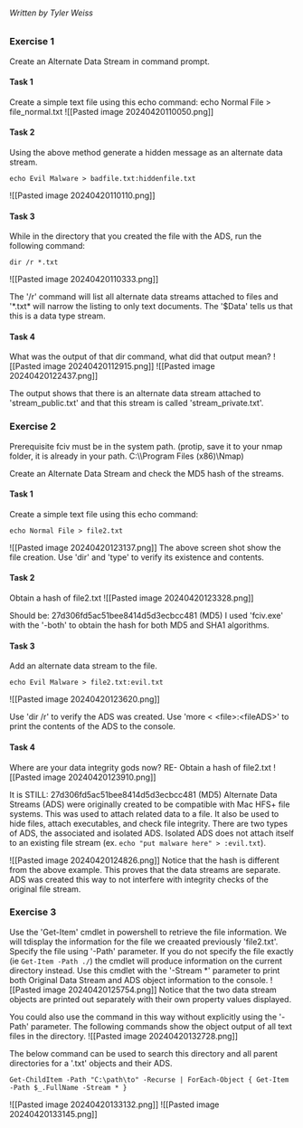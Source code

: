 ###### Written by Tyler Weiss
### Exercise 1
Create an Alternate Data Stream in command prompt.
#### Task 1
Create a simple text file using this echo command: echo Normal File > file_normal.txt
![[Pasted image 20240420110050.png]]

#### Task 2
Using the above method generate a hidden message as an alternate data stream. 
```
echo Evil Malware > badfile.txt:hiddenfile.txt
```

![[Pasted image 20240420110110.png]]

#### Task 3
While in the directory that you created the file with the ADS, run the following command: 
```
dir /r *.txt
```
![[Pasted image 20240420110333.png]]

The '/r' command will list all alternate data streams attached to files and '\*.txt* will narrow the listing to only text documents. The '$Data' tells us that this is a data type stream.
#### Task 4
What was the output of that dir command, what did that output mean?
![[Pasted image 20240420112915.png]]
![[Pasted image 20240420122437.png]]

The output shows that there is an alternate data stream attached to 'stream_public.txt' and that this stream is called 'stream_private.txt'. 
### Exercise 2
Prerequisite fciv must be in the system path. (protip, save it to your nmap folder, it is already in your path. C:\\\Program Files (x86)\\Nmap)

Create an Alternate Data Stream and check the MD5 hash of the streams.
#### Task 1
Create a simple text file using this echo command: 
```
echo Normal File > file2.txt
```
![[Pasted image 20240420123137.png]]
The above screen shot show the file creation. Use 'dir' and 'type' to verify its existence and contents.
#### Task 2
Obtain a hash of file2.txt
![[Pasted image 20240420123328.png]]

Should be: 27d306fd5ac51bee8414d5d3ecbcc481 (MD5)
I used 'fciv.exe' with the '-both' to obtain the hash for both MD5 and SHA1 algorithms.
#### Task 3
Add an alternate data stream to the file. 
```
echo Evil Malware > file2.txt:evil.txt
```
![[Pasted image 20240420123620.png]]

Use 'dir /r' to verify the ADS was created. Use 'more < \<file\>:\<fileADS\>' to print the contents of the ADS to the console.
#### Task 4
Where are your data integrity gods now? 
RE- Obtain a hash of file2.txt 
![[Pasted image 20240420123910.png]]

It is STILL: 27d306fd5ac51bee8414d5d3ecbcc481 (MD5)
Alternate Data Streams (ADS) were originally created to be compatible with Mac HFS+ file systems. This was used to attach related data to a file. It also be used to hide files, attach executables, and check file integrity. There are two types of ADS, the associated and isolated ADS. Isolated ADS does not attach itself to an existing file stream (ex. `echo "put malware here" > :evil.txt`).

![[Pasted image 20240420124826.png]]
Notice that the hash is different from the above example. This proves that the data streams are separate. ADS was created this way to not interfere with integrity checks of the original file stream.
### Exercise 3
Use the 'Get-Item' cmdlet in powershell to retrieve the file information. We will tdisplay the information for the file we creaated previously 'file2.txt'. Specify the file using '-Path' parameter. If you do not specify the file exactly (ie `Get-Item -Path ./`) the cmdlet will produce information on the current directory instead. Use this cmdlet with the '-Stream \*' parameter to print both Original Data Stream and ADS object information to the console.
![[Pasted image 20240420125754.png]]
Notice that the two data stream objects are printed out separately with their own property values displayed.

You could also use the command in this way without explicitly using the '-Path' parameter. The following commands show the object output of all text files in the directory.
![[Pasted image 20240420132728.png]]

The below command can be used to search this directory and all parent directories for a '.txt' objects and their ADS. 
```
Get-ChildItem -Path "C:\path\to" -Recurse | ForEach-Object { Get-Item -Path $_.FullName -Stream * }
```
![[Pasted image 20240420133132.png]]
![[Pasted image 20240420133145.png]]

